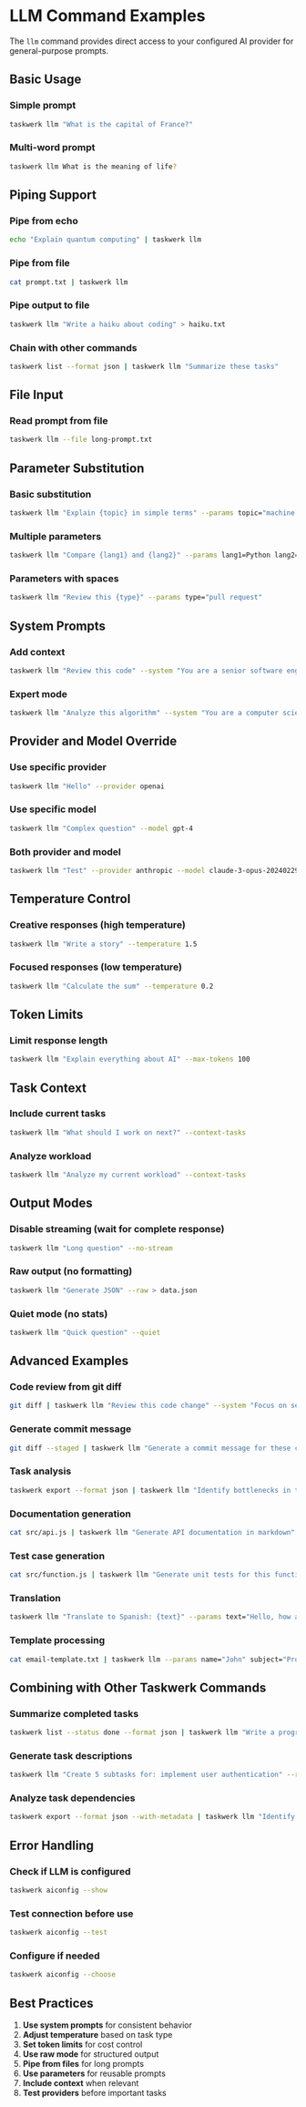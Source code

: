 # LLM Command Examples

The `llm` command provides direct access to your configured AI provider for general-purpose prompts.

## Basic Usage

### Simple prompt
```bash
taskwerk llm "What is the capital of France?"
```

### Multi-word prompt
```bash
taskwerk llm What is the meaning of life?
```

## Piping Support

### Pipe from echo
```bash
echo "Explain quantum computing" | taskwerk llm
```

### Pipe from file
```bash
cat prompt.txt | taskwerk llm
```

### Pipe output to file
```bash
taskwerk llm "Write a haiku about coding" > haiku.txt
```

### Chain with other commands
```bash
taskwerk list --format json | taskwerk llm "Summarize these tasks"
```

## File Input

### Read prompt from file
```bash
taskwerk llm --file long-prompt.txt
```

## Parameter Substitution

### Basic substitution
```bash
taskwerk llm "Explain {topic} in simple terms" --params topic="machine learning"
```

### Multiple parameters
```bash
taskwerk llm "Compare {lang1} and {lang2}" --params lang1=Python lang2=JavaScript
```

### Parameters with spaces
```bash
taskwerk llm "Review this {type}" --params type="pull request"
```

## System Prompts

### Add context
```bash
taskwerk llm "Review this code" --system "You are a senior software engineer"
```

### Expert mode
```bash
taskwerk llm "Analyze this algorithm" --system "You are a computer science professor"
```

## Provider and Model Override

### Use specific provider
```bash
taskwerk llm "Hello" --provider openai
```

### Use specific model
```bash
taskwerk llm "Complex question" --model gpt-4
```

### Both provider and model
```bash
taskwerk llm "Test" --provider anthropic --model claude-3-opus-20240229
```

## Temperature Control

### Creative responses (high temperature)
```bash
taskwerk llm "Write a story" --temperature 1.5
```

### Focused responses (low temperature)
```bash
taskwerk llm "Calculate the sum" --temperature 0.2
```

## Token Limits

### Limit response length
```bash
taskwerk llm "Explain everything about AI" --max-tokens 100
```

## Task Context

### Include current tasks
```bash
taskwerk llm "What should I work on next?" --context-tasks
```

### Analyze workload
```bash
taskwerk llm "Analyze my current workload" --context-tasks
```

## Output Modes

### Disable streaming (wait for complete response)
```bash
taskwerk llm "Long question" --no-stream
```

### Raw output (no formatting)
```bash
taskwerk llm "Generate JSON" --raw > data.json
```

### Quiet mode (no stats)
```bash
taskwerk llm "Quick question" --quiet
```

## Advanced Examples

### Code review from git diff
```bash
git diff | taskwerk llm "Review this code change" --system "Focus on security issues"
```

### Generate commit message
```bash
git diff --staged | taskwerk llm "Generate a commit message for these changes"
```

### Task analysis
```bash
taskwerk export --format json | taskwerk llm "Identify bottlenecks in this project"
```

### Documentation generation
```bash
cat src/api.js | taskwerk llm "Generate API documentation in markdown"
```

### Test case generation
```bash
cat src/function.js | taskwerk llm "Generate unit tests for this function"
```

### Translation
```bash
taskwerk llm "Translate to Spanish: {text}" --params text="Hello, how are you?"
```

### Template processing
```bash
cat email-template.txt | taskwerk llm --params name="John" subject="Project Update"
```

## Combining with Other Taskwerk Commands

### Summarize completed tasks
```bash
taskwerk list --status done --format json | taskwerk llm "Write a progress report"
```

### Generate task descriptions
```bash
taskwerk llm "Create 5 subtasks for: implement user authentication" --raw | taskwerk import -
```

### Analyze task dependencies
```bash
taskwerk export --format json --with-metadata | taskwerk llm "Identify critical path"
```

## Error Handling

### Check if LLM is configured
```bash
taskwerk aiconfig --show
```

### Test connection before use
```bash
taskwerk aiconfig --test
```

### Configure if needed
```bash
taskwerk aiconfig --choose
```

## Best Practices

1. **Use system prompts** for consistent behavior
2. **Adjust temperature** based on task type
3. **Set token limits** for cost control
4. **Use raw mode** for structured output
5. **Pipe from files** for long prompts
6. **Use parameters** for reusable prompts
7. **Include context** when relevant
8. **Test providers** before important tasks